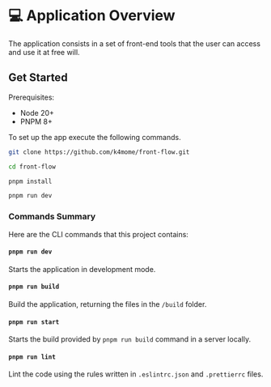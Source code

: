 # 💻 Application Overview

The application consists in a set of front-end tools that the user can access and use it at free will.

## Get Started

Prerequisites:

- Node 20+
- PNPM 8+

To set up the app execute the following commands.

```bash
git clone https://github.com/k4mome/front-flow.git

cd front-flow

pnpm install

pnpm run dev
```

### Commands Summary

Here are the CLI commands that this project contains:

#### `pnpm run dev`

Starts the application in development mode.

#### `pnpm run build`

Build the application, returning the files in the `/build` folder.

#### `pnpm run start`

Starts the build provided by `pnpm run build` command in a server locally.

#### `pnpm run lint`

Lint the code using the rules written in `.eslintrc.json` and `.prettierrc` files.